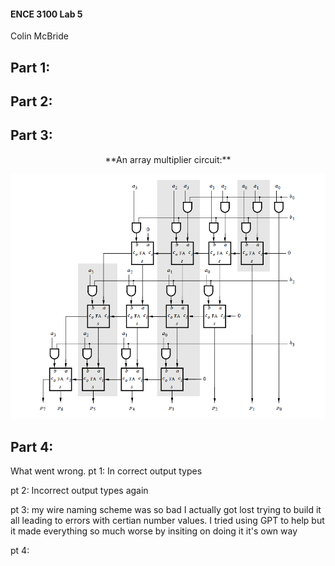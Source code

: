 
#### ENCE 3100 Lab 5
Colin McBride
  
## Part 1:  
## Part 2: 
## Part 3:
<p align="center">**An array multiplier circuit:**</p>

![IMG](img/multiply.PNG)


## Part 4: 


What went wrong. 
pt 1: In correct output types 

pt 2: Incorrect output types again

pt 3: my wire naming scheme was so bad I actually got lost trying to build it all leading to errors with certian number values. I tried using GPT to help but it made everything so much worse by insiting on doing it it's own way 

pt 4: 
